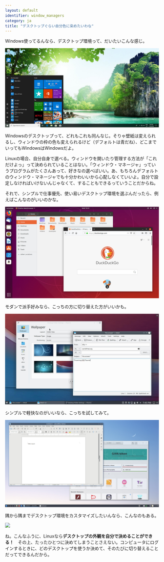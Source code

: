 ```yaml
---
layout: default
identifier: window_managers
category: ja
title: "デスクトップぐらい自分色に染めたいわな"
---
```


Windows使ってるんなら、デスクトップ環境って、だいたいこんな感じ。

<img src="/img/window_managers_windows_10.jpg" />

Windowsのデスクトップって、どれもこれも同んなじ。そりゃ壁紙は変えられるし、ウィンドウの枠の色も変えられるけど（デフォルトは青だね）、どこまでいってもWindowsはWindowsだよ。

Linuxの場合、自分自身で選べる。ウィンドウを開いたり管理する方法が「これだけよっ」って決められていることはない。「ウィンドウ・マネージャ」っていうプログラムがたくさんあって、好きなの選べばいい。あ、もちろんデフォルトのウィンドウ・マネージャでも十分かわいいから心配しなくていいよ。自分で設定しなければいけないんじゃなくて、することもできるっていうことだからね。

それで、シンプルで仕事優先、使い易いデスクトップ環境を選ぶんだったら、例えばこんなのがいいのかな。

<img src="/img/window_managers_ubuntu.jpg"/>

モダンで派手好みなら、こっちの方に切り替えた方がいいかも。

<img src="/img/window_managers_kde.jpeg" />

シンプルで軽快なのがいいなら、こっちを試してみて。

<img src="/img/window_managers_lxqt.jpg" />

隅から隅までデスクトップ環境をカスタマイズしたいんなら、こんなのもある。

<img src="/img/window_managers_wm.jpg" />

ね。こんなふうに、Linuxなら<b>デスクトップの外観を自分で決めることができる！</b>　その上、たったひとつに決めてしまうことさえない。コンピュータにログインするときに、どのデスクトップを使うか決めて、そのたびに切り替えることだってできるんだから。





